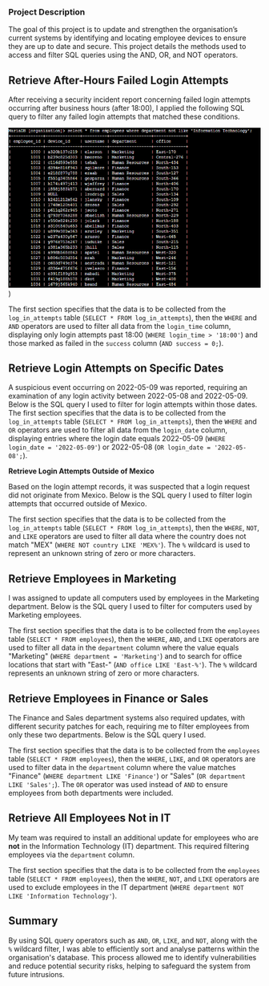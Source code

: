

### **Project Description**

The goal of this project is to update and strengthen the organisation’s current systems by identifying and locating employee devices to ensure they are up to date and secure. This project details the methods used to access and filter SQL queries using the AND, OR, and NOT operators.

## **Retrieve After-Hours Failed Login Attempts**

After receiving a security incident report concerning failed login attempts occurring after business hours (after 18:00), I applied the following SQL query to filter any failed login attempts that matched these conditions.

![Alt Text](https://github.com/Elfonnzo/Apply-Filters-to-SQL-Queries/blob/main/image1.png))

The first section specifies that the data is to be collected from the `log_in_attempts` table (`SELECT * FROM log_in_attempts`), then the `WHERE` and `AND` operators are used to filter all data from the `login_time` column, displaying only login attempts past 18:00 (`WHERE login_time > '18:00'`) and those marked as failed in the `success` column (`AND success = 0;`).

## **Retrieve Login Attempts on Specific Dates**

A suspicious event occurring on 2022-05-09 was reported, requiring an examination of any login activity between 2022-05-08 and 2022-05-09. Below is the SQL query I used to filter for login attempts within those dates.  
The first section specifies that the data is to be collected from the `log_in_attempts` table (`SELECT * FROM log_in_attempts`), then the `WHERE` and `OR` operators are used to filter all data from the `login_date` column, displaying entries where the login date equals 2022-05-09 (`WHERE login_date = '2022-05-09'`) or 2022-05-08 (`OR login_date = '2022-05-08';`).

**Retrieve Login Attempts Outside of Mexico**

Based on the login attempt records, it was suspected that a login request did not originate from Mexico. Below is the SQL query I used to filter login attempts that occurred outside of Mexico.

The first section specifies that the data is to be collected from the `log_in_attempts` table (`SELECT * FROM log_in_attempts`), then the `WHERE`, `NOT`, and `LIKE` operators are used to filter all data where the country does not match "MEX" (`WHERE NOT country LIKE 'MEX%'`). The `%` wildcard is used to represent an unknown string of zero or more characters.

## **Retrieve Employees in Marketing**

I was assigned to update all computers used by employees in the Marketing department. Below is the SQL query I used to filter for computers used by Marketing employees.

The first section specifies that the data is to be collected from the `employees` table (`SELECT * FROM employees`), then the `WHERE`, `AND`, and `LIKE` operators are used to filter all data in the `department` column where the value equals "Marketing" (`WHERE department = 'Marketing'`) and to search for office locations that start with "East-" (`AND office LIKE 'East-%'`). The `%` wildcard represents an unknown string of zero or more characters.

## **Retrieve Employees in Finance or Sales**

The Finance and Sales department systems also required updates, with different security patches for each, requiring me to filter employees from only these two departments. Below is the SQL query I used.

The first section specifies that the data is to be collected from the `employees` table (`SELECT * FROM employees`), then the `WHERE`, `LIKE`, and `OR` operators are used to filter data in the `department` column where the value matches "Finance" (`WHERE department LIKE 'Finance'`) or "Sales" (`OR department LIKE 'Sales';`). The `OR` operator was used instead of `AND` to ensure employees from both departments were included.

## **Retrieve All Employees Not in IT**

My team was required to install an additional update for employees who are **not** in the Information Technology (IT) department. This required filtering employees via the `department` column.

The first section specifies that the data is to be collected from the `employees` table (`SELECT * FROM employees`), then the `WHERE`, `NOT`, and `LIKE` operators are used to exclude employees in the IT department (`WHERE department NOT LIKE 'Information Technology'`).

## **Summary**

By using SQL query operators such as `AND`, `OR`, `LIKE`, and `NOT`, along with the `%` wildcard filter, I was able to efficiently sort and analyse patterns within the organisation's database. This process allowed me to identify vulnerabilities and reduce potential security risks, helping to safeguard the system from future intrusions.  
